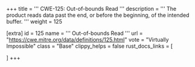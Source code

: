 +++
title = '''
CWE-125: Out-of-bounds Read
'''
description	= '''
The product reads data past the end, or before the beginning, of the intended buffer.
'''
weight = 125

[extra]
id = 125
name = '''
Out-of-bounds Read
'''
url = "https://cwe.mitre.org/data/definitions/125.html"
vote = "Virtually Impossible"
class = "Base"
clippy_helps = false
rust_docs_links = [
	
]
+++
